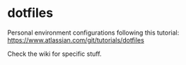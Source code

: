# dotfiles
Personal environment configurations following this tutorial: https://www.atlassian.com/git/tutorials/dotfiles

Check the wiki for specific stuff.
